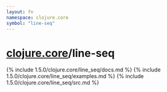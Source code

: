 ```yaml
---
layout: fn
namespace: clojure.core
symbol: "line-seq"
---
```


# [clojure.core](../)/line-seq

{% include 1.5.0/clojure.core/line_seq/docs.md %}
{% include 1.5.0/clojure.core/line_seq/examples.md %}
{% include 1.5.0/clojure.core/line_seq/src.md %}

